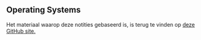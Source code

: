 ## Operating Systems
Het materiaal waarop deze notities gebaseerd is, is terug te vinden op [deze GitHub site.](https://hogenttin.github.io/operating-systems/)
